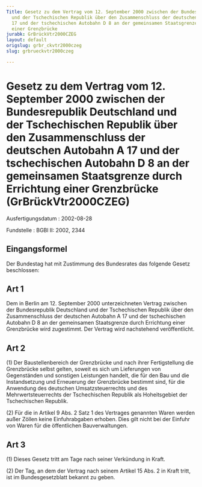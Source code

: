 ```yaml
---
Title: Gesetz zu dem Vertrag vom 12. September 2000 zwischen der Bundesrepublik Deutschland
  und der Tschechischen Republik über den Zusammenschluss der deutschen Autobahn A
  17 und der tschechischen Autobahn D 8 an der gemeinsamen Staatsgrenze durch Errichtung
  einer Grenzbrücke
jurabk: GrBrückVtr2000CZEG
layout: default
origslug: grbr_ckvtr2000czeg
slug: grbrueckvtr2000czeg

---
```


# Gesetz zu dem Vertrag vom 12. September 2000 zwischen der Bundesrepublik Deutschland und der Tschechischen Republik über den Zusammenschluss der deutschen Autobahn A 17 und der tschechischen Autobahn D 8 an der gemeinsamen Staatsgrenze durch Errichtung einer Grenzbrücke (GrBrückVtr2000CZEG)

Ausfertigungsdatum
:   2002-08-28

Fundstelle
:   BGBl II: 2002, 2344

## Eingangsformel

Der Bundestag hat mit Zustimmung des Bundesrates das folgende Gesetz
beschlossen:

## Art 1

Dem in Berlin am 12. September 2000 unterzeichneten Vertrag zwischen
der Bundesrepublik Deutschland und der Tschechischen Republik über den
Zusammenschluss der deutschen Autobahn A 17 und der tschechischen
Autobahn D 8 an der gemeinsamen Staatsgrenze durch Errichtung einer
Grenzbrücke wird zugestimmt. Der Vertrag wird nachstehend
veröffentlicht.

## Art 2

(1) Der Baustellenbereich der Grenzbrücke und nach ihrer
Fertigstellung die Grenzbrücke selbst gelten, soweit es sich um
Lieferungen von Gegenständen und sonstigen Leistungen handelt, die für
den Bau und die Instandsetzung und Erneuerung der Grenzbrücke bestimmt
sind, für die Anwendung des deutschen Umsatzsteuerrechts und des
Mehrwertsteuerrechts der Tschechischen Republik als Hoheitsgebiet der
Tschechischen Republik.

(2) Für die in Artikel 9 Abs. 2 Satz 1 des Vertrages genannten Waren
werden außer Zöllen keine Einfuhrabgaben erhoben. Dies gilt nicht bei
der Einfuhr von Waren für die öffentlichen Bauverwaltungen.

## Art 3

(1) Dieses Gesetz tritt am Tage nach seiner Verkündung in Kraft.

(2) Der Tag, an dem der Vertrag nach seinem Artikel 15 Abs. 2 in Kraft
tritt, ist im Bundesgesetzblatt bekannt zu geben.

